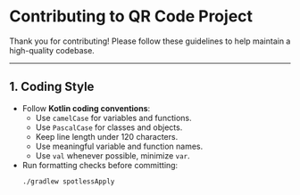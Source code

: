 # Contributing to QR Code Project

Thank you for contributing! Please follow these guidelines to help maintain a high-quality codebase.

---

## 1. Coding Style
- Follow **Kotlin coding conventions**:
    - Use `camelCase` for variables and functions.
    - Use `PascalCase` for classes and objects.
    - Keep line length under 120 characters.
    - Use meaningful variable and function names.
    - Use `val` whenever possible, minimize `var`.
- Run formatting checks before committing:
  ```bash
  ./gradlew spotlessApply

